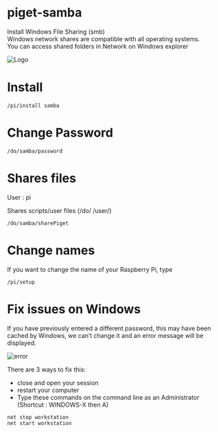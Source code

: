 # piget-samba
Install Windows File Sharing (smb)    
Windows network shares are compatible with all operating systems.     
You can access shared folders in Network on Windows explorer       

![Logo](https://raw.githubusercontent.com/pigetnet/samba/master/doc/piget-samba.png)

# Install

````
/pi/install samba
````

# Change Password
```
/do/samba/password
```


# Shares files
User : pi    
 
Shares scripts/user files (/do/ /user/)
```
/do/samba/sharePiget
```

# Change names
If you want to change the name of your Raspberry Pi, type 
```
/pi/setup
```

# Fix issues on Windows
If you have previously entered a different password, this may have been cached by Windows, we can’t change it and an error message will be displayed.

![error]()

There are 3 ways to fix this:

* close and open your session
* restart your computer
* Type these commands on the command line as an Administrator (Shortcut : WINDOWS-X then A)
```
net stop workstation
net start workstation
```
